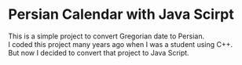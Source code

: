 # Persian Calendar with Java Scirpt
This is a simple project to convert Gregorian date to Persian.    
I coded this project many years ago when I was a student using C++.    
But now I decided to convert that project to Java Script.